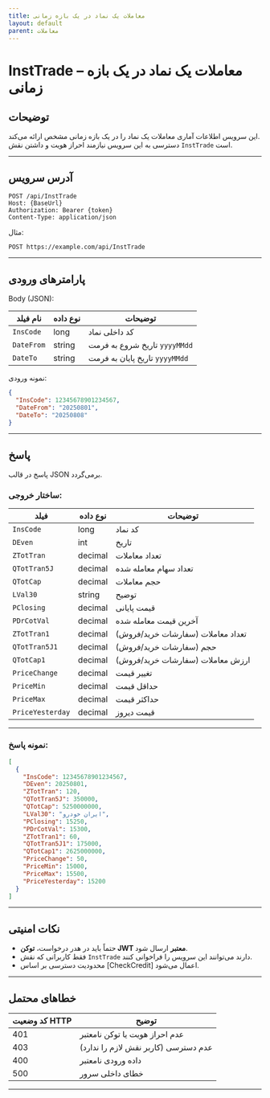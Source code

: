 ```yaml
---
title: معاملات یک نماد در یک بازه زمانی
layout: default
parent: معاملات
---
```



# InstTrade – معاملات یک نماد در یک بازه زمانی

## توضیحات
این سرویس اطلاعات آماری معاملات یک نماد را در یک بازه زمانی مشخص ارائه می‌کند.  
دسترسی به این سرویس نیازمند احراز هویت و داشتن نقش `InstTrade` است.

---

## آدرس سرویس

```
POST /api/InstTrade
Host: {BaseUrl}
Authorization: Bearer {token}
Content-Type: application/json
```

مثال:
```
POST https://example.com/api/InstTrade
```

---

## پارامترهای ورودی

Body (JSON):

| نام فیلد   | نوع داده | توضیحات |
|------------|----------|---------|
| `InsCode`  | long     | کد داخلی نماد |
| `DateFrom` | string   | تاریخ شروع به فرمت `yyyyMMdd` |
| `DateTo`   | string   | تاریخ پایان به فرمت `yyyyMMdd` |

نمونه ورودی:

```json
{
  "InsCode": 12345678901234567,
  "DateFrom": "20250801",
  "DateTo": "20250808"
}
```

---

## پاسخ

پاسخ در قالب JSON برمی‌گردد.

### ساختار خروجی:

| فیلد | نوع داده | توضیحات |
|------|----------|---------|
| `InsCode` | long | کد نماد |
| `DEven` | int | تاریخ |
| `ZTotTran` | decimal | تعداد معاملات |
| `QTotTran5J` | decimal | تعداد سهام معامله شده |
| `QTotCap` | decimal | حجم معاملات |
| `LVal30` | string | توضیح |
| `PClosing` | decimal | قیمت پایانی |
| `PDrCotVal` | decimal | آخرین قیمت معامله شده |
| `ZTotTran1` | decimal | تعداد معاملات (سفارشات خرید/فروش) |
| `QTotTran5J1` | decimal | حجم (سفارشات خرید/فروش) |
| `QTotCap1` | decimal | ارزش معاملات (سفارشات خرید/فروش) |
| `PriceChange` | decimal | تغییر قیمت |
| `PriceMin` | decimal | حداقل قیمت |
| `PriceMax` | decimal | حداکثر قیمت |
| `PriceYesterday` | decimal | قیمت دیروز |

---

### نمونه پاسخ:

```json
[
  {
    "InsCode": 12345678901234567,
    "DEven": 20250801,
    "ZTotTran": 120,
    "QTotTran5J": 350000,
    "QTotCap": 5250000000,
    "LVal30": "ایران خودرو",
    "PClosing": 15250,
    "PDrCotVal": 15300,
    "ZTotTran1": 60,
    "QTotTran5J1": 175000,
    "QTotCap1": 2625000000,
    "PriceChange": 50,
    "PriceMin": 15000,
    "PriceMax": 15500,
    "PriceYesterday": 15200
  }
]
```

---

## نکات امنیتی

- حتماً باید در هدر درخواست، **توکن JWT معتبر** ارسال شود.
- فقط کاربرانی که نقش `InstTrade` دارند می‌توانند این سرویس را فراخوانی کنند.
- محدودیت دسترسی بر اساس [CheckCredit] اعمال می‌شود.

---

## خطاهای محتمل

| کد وضعیت HTTP | توضیح |
|---------------|-------|
| 401 | عدم احراز هویت یا توکن نامعتبر |
| 403 | عدم دسترسی (کاربر نقش لازم را ندارد) |
| 400 | داده ورودی نامعتبر |
| 500 | خطای داخلی سرور |

---
